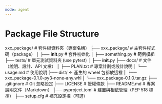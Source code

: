 ```yaml
---
mode: agent
---
```

# Package File Structure
xxx_package/                      # 套件根資料夾（專案名稱）
├── xxx_package/                  # 主套件程式碼（package）
│   ├── __init__.py             # 套件初始化
│   ├── something.py            # 範例模組
├── tests/                      # 單元測試資料夾 (use pytest)
│   ├── __init__.py
├── docs/                       # 文件（說明、設計、API 文檔）
│   ├── PLAN.txt                # 專案計劃或設計說明
│   └── usage.md                # 使用說明
├── dist/                   ← 產生的 wheel 包都放這裡
│   ├── xxx_package-0.1.0-py3-none-any.whl
│   └── xxx_package-0.1.0.tar.gz
├── .gitignore                  # Git 忽略設定
├── LICENSE                    # 授權條款
├── README.md                   # 專案說明文件（Markdown）
├── pyproject.toml              # 建置與相依管理（PEP 518 標準）
├── setup.cfg                   # 補充設定檔（可選）
